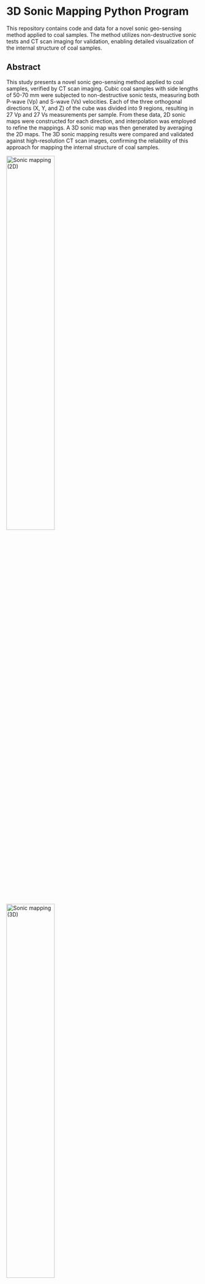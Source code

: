 
# 3D Sonic Mapping Python Program

This repository contains code and data for a novel sonic geo-sensing method applied to coal samples. The method utilizes non-destructive sonic tests and CT scan imaging for validation, enabling detailed visualization of the internal structure of coal samples.

## Abstract

This study presents a novel sonic geo-sensing method applied to coal samples, verified by CT scan imaging. Cubic coal samples with side lengths of 50-70 mm were subjected to non-destructive sonic tests, measuring both P-wave (Vp) and S-wave (Vs) velocities. Each of the three orthogonal directions (X, Y, and Z) of the cube was divided into 9 regions, resulting in 27 Vp and 27 Vs measurements per sample. From these data, 2D sonic maps were constructed for each direction, and interpolation was employed to refine the mappings. A 3D sonic map was then generated by averaging the 2D maps. The 3D sonic mapping results were compared and validated against high-resolution CT scan images, confirming the reliability of this approach for mapping the internal structure of coal samples.

<img src="Fig4.svg" alt="Sonic mapping (2D)" width="50%">
<img src="fig6.svg" alt="Sonic mapping (3D)" width="50%">



## Table of Contents

- [Overview](#overview)
- [Methodology](#methodology)
- [Repository Structure](#repository-structure)
- [Installation](#installation)
- [Usage](#usage)
- [Data](#data)
- [Contributing](#contributing)
- [License](#license)
- [Contact](#contact)

## Overview

The primary objective of this project is to implement and validate a sonic mapping technique that constructs detailed 2D and 3D maps of coal samples. The method involves:
- **Sonic Testing:** Measuring P-wave (Vp) and S-wave (Vs) velocities across 27 regions per sample.
- **2D Mapping:** Constructing individual sonic maps along the X, Y, and Z directions.
- **3D Reconstruction:** Averaging the 2D maps to generate a comprehensive 3D sonic map.
- **Validation:** Comparing the sonic maps with high-resolution CT scan images to ensure accuracy.

## Methodology

1. **Sonic Data Acquisition:** 
   - Each coal cube is divided into 9 regions per orthogonal direction.
   - Both Vp and Vs velocities are measured, yielding 27 readings per wave type per sample.

2. **2D Sonic Map Construction:**
   - Data is processed to form a 2D map for each direction (X, Y, and Z).
   - Interpolation techniques are applied to enhance the resolution and smooth the maps.

3. **3D Sonic Mapping:**
   - The three 2D maps are averaged to produce a final 3D sonic representation.
   - The resulting map is then validated against CT scan imaging data.

## Repository Structure

├── data/                  # Raw measurement data                 
│   
├── coalpro/
│   ├── utils.py            # Core algorithms for 2D and 3D mapping
│   │                        # Interpolation routines for refining maps
│   └── visualize.py        # Tools for visualizing the results
├── notebooks/
│   └── coal_3D_rev3.ipynb   # Jupyter notebooks for mapping computing and visualization
├── README.md               # This file
└── LICENSE                 # Licensing information

## Installation

### Prerequisites

- Python 3.7 or later
- Required Python libraries:
  - NumPy
  - SciPy
  - Matplotlib
  - Pandas
  - scikit-image (for CT image processing)

### Steps

1. **Clone the repository:**
   ```bash
   git clone https://github.com/yourusername/3D-sonic-mapping.git
   cd 3D-sonic-mapping
   ```

2. **Create and activate a virtual environment (optional but recommended):**
   ```bash
   python -m venv env
   source env/bin/activate  # On Windows use: env\Scripts\activate
   ```


## Usage

### Running the Mapping Algorithm

To generate the 2D and 3D sonic maps, run the main script:

Jupyter notebooks are provided for exploring the sonic mapping process and comparing the results with CT scan images:
```bash
jupyter notebook notebooks/coal_3D_rev3.ipynb
```

## Data

- **Raw Data:** Stored in the `data/` directory. This includes sonic measurements and corresponding CT scan images.
- **Processed Data:** The results of the mapping and validation are saved in the `Results/` directory.

## Contributing

Contributions are welcome! If you would like to contribute:
1. Fork the repository.
2. Create a new branch: `git checkout -b feature-branch`
3. Commit your changes: `git commit -m 'Add feature or fix bug'`
4. Push to the branch: `git push origin feature-branch`
5. Open a pull request.

For major changes, please open an issue first to discuss what you would like to change.

## License

This project is licensed under the MIT License. See the [LICENSE](LICENSE) file for more details.

## Contact

For any questions or feedback, please reach out to:

- **Jimmy Li** - Jimmy.Li@uq.edu.au  

```

---
